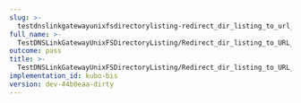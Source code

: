 ```yaml
---
slug: >-
  testdnslinkgatewayunixfsdirectorylisting-redirect_dir_listing_to_url_with_trailing_slash_(http_proxy_tunneling_via_connect)
full_name: >-
  TestDNSLinkGatewayUnixFSDirectoryListing/Redirect_dir_listing_to_URL_with_trailing_slash_(HTTP_proxy_tunneling_via_CONNECT)
outcome: pass
title: >-
  TestDNSLinkGatewayUnixFSDirectoryListing/Redirect_dir_listing_to_URL_with_trailing_slash_(HTTP_proxy_tunneling_via_CONNECT)
implementation_id: kubo-bis
version: dev-44b0eaa-dirty
---
```



